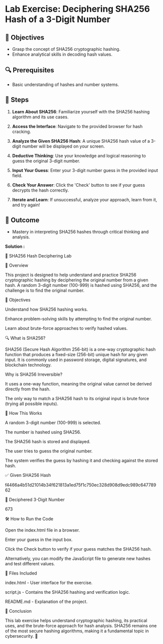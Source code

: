 # Lab Exercise: Deciphering SHA256 Hash of a 3-Digit Number

## 🎯 Objectives

- Grasp the concept of SHA256 cryptographic hashing.
- Enhance analytical skills in decoding hash values.

## 🔍 Prerequisites

- Basic understanding of hashes and number systems.

## 🚀 Steps

1. **Learn About SHA256**: Familiarize yourself with the SHA256 hashing algorithm and its use cases.

2. **Access the Interface**: Navigate to the provided browser for hash cracking.

3. **Analyze the Given SHA256 Hash**: A unique SHA256 hash value of a 3-digit number will be displayed on your screen.

4. **Deductive Thinking**: Use your knowledge and logical reasoning to guess the original 3-digit number.

5. **Input Your Guess**: Enter your 3-digit number guess in the provided input field.

6. **Check Your Answer**: Click the 'Check' button to see if your guess decrypts the hash correctly.

7. **Iterate and Learn**: If unsuccessful, analyze your approach, learn from it, and try again!

## 🏁 Outcome
- Mastery in interpreting SHA256 hashes through critical thinking and analysis.


**Solution :**

🔐 SHA256 Hash Deciphering Lab

📌 Overview

This project is designed to help understand and practice SHA256 cryptographic hashing by deciphering the original number from a given hash. A random 3-digit number (100-999) is hashed using SHA256, and the challenge is to find the original number.

🎯 Objectives

Understand how SHA256 hashing works.

Enhance problem-solving skills by attempting to find the original number.

Learn about brute-force approaches to verify hashed values.

🔍 What is SHA256?

SHA256 (Secure Hash Algorithm 256-bit) is a one-way cryptographic hash function that produces a fixed-size (256-bit) unique hash for any given input. It is commonly used in password storage, digital signatures, and blockchain technology.

Why is SHA256 Irreversible?

It uses a one-way function, meaning the original value cannot be derived directly from the hash.

The only way to match a SHA256 hash to its original input is brute force (trying all possible inputs).

🚀 How This Works

A random 3-digit number (100-999) is selected.

The number is hashed using SHA256.

The SHA256 hash is stored and displayed.

The user tries to guess the original number.

The system verifies the guess by hashing it and checking against the stored hash.

✅ Given SHA256 Hash

f4466a4b51d21014b34f621813a1ed75f1c750ec328d908d9edc989c64778962

🎯 Deciphered 3-Digit Number

673

🛠️ How to Run the Code

Open the index.html file in a browser.

Enter your guess in the input box.

Click the Check button to verify if your guess matches the SHA256 hash.

Alternatively, you can modify the JavaScript file to generate new hashes and test different values.


📂 Files Included

index.html - User interface for the exercise.

script.js - Contains the SHA256 hashing and verification logic.

README.md - Explanation of the project.

📌 Conclusion

This lab exercise helps understand cryptographic hashing, its practical uses, and the brute-force approach for hash analysis. SHA256 remains one of the most secure hashing algorithms, making it a fundamental topic in cybersecurity. 🚀
